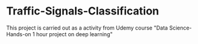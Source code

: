 # Traffic-Signals-Classification

This project is carried out as a activity from Udemy course "Data Science- Hands-on 1 hour project on deep learning"
